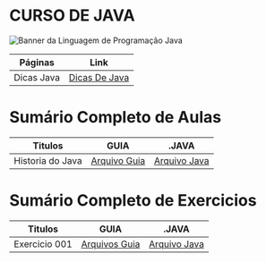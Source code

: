 # CURSO DE JAVA

<img src="https://miro.medium.com/v2/resize:fit:1140/1*olEe-YQm7qfpwa3iWOrTPw.jpeg" alt="Banner da Linguagem de Programação Java"></img>

| Páginas    | Link                                  |
| ---------- | ------------------------------------- |
| Dicas Java | [Dicas De Java](java.DICAS/README.md) |

# Sumário Completo de Aulas

| Titulos          | GUIA             | .JAVA                                                  |
| ---------------- | ---------------- | ------------------------------------------------------ |
| Historia do Java | [Arquivo Guia]() | [Arquivo Java](java.AULAS/aula.001/java.HISTORIA.yaml) |

# Sumário Completo de Exercicios
| Titulos       | GUIA              | .JAVA            |
| ------------- | ----------------- | ---------------- |
| Exercicio 001 | [Arquivos Guia]() | [Arquivo Java]() |
